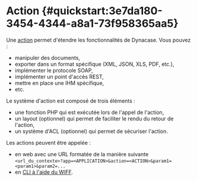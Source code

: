 # Action {#quickstart:3e7da180-3454-4344-a8a1-73f958365aa5}

Une [action][DocIntroAction] permet d'étendre les fonctionnalités de Dynacase. Vous pouvez :

-   manipuler des documents,
-   exporter dans un format spécifique (XML, JSON, XLS, PDF, etc.),
-   implémenter le protocole SOAP,
-   implémenter un point d'accès REST,
-   mettre en place une IHM spécifique,
-   etc.

Le système d'action est composé de trois éléments :

-   une fonction PHP qui est exécutée lors de l'appel de l'action,
-   un layout (optionnel) qui permet de faciliter le rendu du retour de l'action,
-   un système d'ACL (optionnel) qui permet de sécuriser l'action.

Les actions peuvent être appelée :

-   en web avec une URL formatée de la manière suivante `<url_du_contexte>?app=<APPLICATION>&action=<ACTION>&param1=<param1>&param2=...`
-   en [CLI à l'aide du WIFF][DocCLIAction].

<!-- links -->

[DocIntroAction]: https://docs.anakeen.com/dynacase/3.2/dynacase-doc-core-reference/website/book/core-ref:a88e69b9-b583-4651-898f-d2583d0eeb1f.html#core-ref:5f3cfda3-6293-4b3b-8b9f-616e9f9b029f "Documentation : introduction action"
[DocCLIAction]: https://docs.anakeen.com/dynacase/3.2/dynacase-doc-core-reference/website/book/core-ref:1566c46d-a53d-44cf-8c3f-0d0e21c0b117.html#core-ref:63832d9f-61a8-4846-a9d5-c34ee58de4a6 "Documentation : action appel CLI"